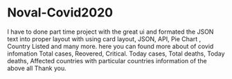 # Noval-Covid2020
I have to done part time project with the great ui and formated the JSON text into proper layout with using card layout, JSON, API, Pie Chart , Country Listed and many more. here you can found more about of covid infomation Total cases, Reovered, Critical. Today cases, Total deaths, Today deaths, Affected countries with particular countries information of the above all Thank you.

